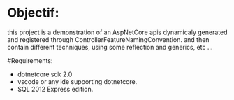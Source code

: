 # Objectif:
this project is a demonstration of an AspNetCore apis dynamicaly generated and registered through ControllerFeatureNamingConvention. and then contain different techniques, using some reflection and generics, etc ...

#Requirements:
- dotnetcore sdk 2.0 
- vscode or any ide supporting dotnetcore.
- SQL 2012 Express edition.

